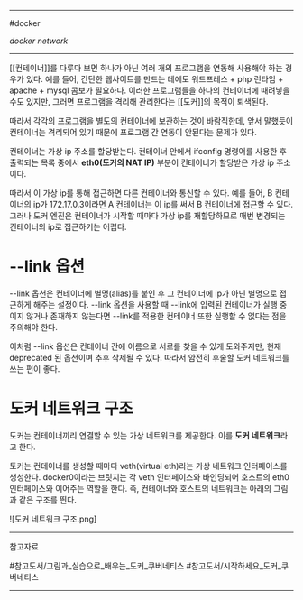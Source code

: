 
---

#docker

*docker network*

---

[[컨테이너]]를 다루다 보면 하나가 아닌 여러 개의 프로그램을 연동해 사용해야 하는 경우가 있다.
예를 들어, 간단한 웹사이트를 만드는 데에도 워드프레스 + php 런타임 + apache + mysql 콤보가 필요하다.
이러한 프로그램들을 하나의 컨테이너에 때려넣을 수도 있지만, 그러면 프로그램을 격리해 관리한다는 [[도커]]의 목적이 퇴색된다.

따라서 각각의 프로그램을 별도의 컨테이너에 보관하는 것이 바람직한데, 앞서 말했듯이 컨테이너는 격리되어 있기 때문에 프로그램 간 연동이 안된다는 문제가 있다.

컨테이너는 가상 ip 주소를 할당받는다. 컨테이너 안에서 ifconfig 명령어를 사용한 후 출력되는 목록 중에서 **eth0(도커의 NAT IP)** 부분이 컨테이너가 할당받은 가상 ip 주소이다.

따라서 이 가상 ip를 통해 접근하면 다른 컨테이너와 통신할 수 있다. 예를 들어, B 컨테이너의 ip가 172.17.0.3이라면 A 컨테이너는 이 ip를 써서 B 컨테이너에 접근할 수 있다. 그러나 도커 엔진은 컨테이너가 시작할 때마다 가상 ip를 재할당하므로 매번 변경되는 컨테이너의 ip로 접근하기는 어렵다.

# --link 옵션

--link 옵션은 컨테이너에 별명(alias)를 붙인 후 그 컨테이너에 ip가 아닌 별명으로 접근하게 해주는 설정이다. --link 옵션을 사용할 때 --link에 입력된 컨테이너가 실행 중이지 않거나 존재하지 않는다면 --link를 적용한 컨테이너 또한 실행할 수 없다는 점을 주의해야 한다.

이처럼 --link 옵션은 컨테이너 간에 이름으로 서로를 찾을 수 있게 도와주지만, 현재 deprecated 된 옵션이며 추후 삭제될 수 있다. 따라서 얌전히 후술할 도커 네트워크를 쓰는 편이 좋다.

# 도커 네트워크 구조

도커는 컨테이너끼리 연결할 수 있는 가상 네트워크를 제공한다. 이를 **도커 네트워크**라고 한다.

토커는 컨테이너를 생성할 때마다 veth(virtual eth)라는 가상 네트워크 인터페이스를 생성한다. docker0이라는 브릿지는 각 veth 인터페이스와 바인딩되어 호스트의 eth0 인터페이스와 이어주는 역할을 한다. 즉, 컨테이너와 호스트의 네트워크는 아래의 그림과 같은 구조를 띈다.

![도커 네트워크 구조.png]

---

참고자료

#참고도서/그림과_실습으로_배우는_도커_쿠버네티스 
#참고도서/시작하세요_도커_쿠버네티스

---